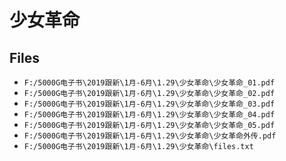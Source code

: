 # 少女革命

## Files

- `F:/5000G电子书\2019跟新\1月-6月\1.29\少女革命\少女革命_01.pdf`
- `F:/5000G电子书\2019跟新\1月-6月\1.29\少女革命\少女革命_02.pdf`
- `F:/5000G电子书\2019跟新\1月-6月\1.29\少女革命\少女革命_03.pdf`
- `F:/5000G电子书\2019跟新\1月-6月\1.29\少女革命\少女革命_04.pdf`
- `F:/5000G电子书\2019跟新\1月-6月\1.29\少女革命\少女革命_05.pdf`
- `F:/5000G电子书\2019跟新\1月-6月\1.29\少女革命\少女革命外传.pdf`
- `F:/5000G电子书\2019跟新\1月-6月\1.29\少女革命\files.txt`
